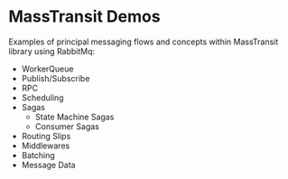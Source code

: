 # MassTransit Demos

Examples of principal messaging flows and concepts within MassTransit library using RabbitMq:

- WorkerQueue
- Publish/Subscribe
- RPC
- Scheduling
- Sagas
  - State Machine Sagas
  - Consumer Sagas
- Routing Slips
- Middlewares
- Batching
- Message Data
